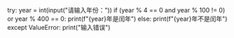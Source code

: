 try:
    year = int(input("请输入年份："))
    if (year % 4 == 0 and year % 100 != 0) or year % 400 == 0:
        print(f"{year}年是闰年")
    else:
        print(f"{year}年不是闰年")
except ValueError:
    print("输入错误")
